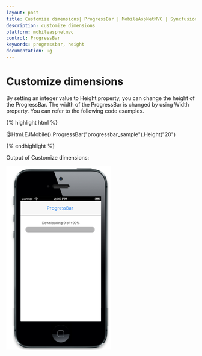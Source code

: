 ```yaml
---
layout: post
title: Customize dimensions| ProgressBar | MobileAspNetMVC | Syncfusion
description: customize dimensions
platform: mobileaspnetmvc
control: ProgressBar
keywords: progressbar, height
documentation: ug
---
```


# Customize dimensions

By setting an integer value to Height property, you can change the height of the ProgressBar. The width of the ProgressBar is changed by using Width property. You can refer to the following code examples.

{% highlight html %}

 @Html.EJMobile().ProgressBar("progressbar_sample").Height("20")

{% endhighlight %}

Output of Customize dimensions:

![](Customize-dimensions_images/Customize-dimensions_img1.png)



